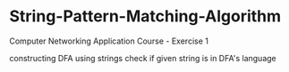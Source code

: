# String-Pattern-Matching-Algorithm
Computer Networking Application Course - Exercise 1

constructing DFA using strings
check if given string is in DFA's language
